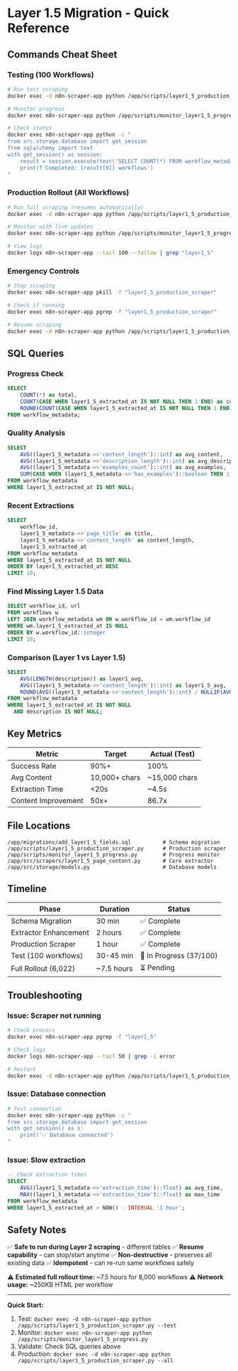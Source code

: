 # Layer 1.5 Migration - Quick Reference

## Commands Cheat Sheet

### Testing (100 Workflows)
```bash
# Run test scraping
docker exec -d n8n-scraper-app python /app/scripts/layer1_5_production_scraper.py --test

# Monitor progress
docker exec n8n-scraper-app python /app/scripts/monitor_layer1_5_progress.py

# Check status
docker exec n8n-scraper-app python -c "
from src.storage.database import get_session
from sqlalchemy import text
with get_session() as session:
    result = session.execute(text('SELECT COUNT(*) FROM workflow_metadata WHERE layer1_5_extracted_at IS NOT NULL')).fetchone()
    print(f'Completed: {result[0]} workflows')
"
```

### Production Rollout (All Workflows)
```bash
# Run full scraping (resumes automatically)
docker exec -d n8n-scraper-app python /app/scripts/layer1_5_production_scraper.py --all

# Monitor with live updates
docker exec n8n-scraper-app python /app/scripts/monitor_layer1_5_progress.py

# View logs
docker logs n8n-scraper-app --tail 100 --follow | grep "layer1_5"
```

### Emergency Controls
```bash
# Stop scraping
docker exec n8n-scraper-app pkill -f "layer1_5_production_scraper"

# Check if running
docker exec n8n-scraper-app pgrep -f "layer1_5_production_scraper"

# Resume scraping
docker exec -d n8n-scraper-app python /app/scripts/layer1_5_production_scraper.py --all
```

## SQL Queries

### Progress Check
```sql
SELECT 
    COUNT(*) as total,
    COUNT(CASE WHEN layer1_5_extracted_at IS NOT NULL THEN 1 END) as completed,
    ROUND(COUNT(CASE WHEN layer1_5_extracted_at IS NOT NULL THEN 1 END) * 100.0 / COUNT(*), 2) as pct
FROM workflow_metadata;
```

### Quality Analysis
```sql
SELECT 
    AVG((layer1_5_metadata->>'content_length')::int) as avg_content,
    AVG((layer1_5_metadata->>'description_length')::int) as avg_description,
    AVG((layer1_5_metadata->>'examples_count')::int) as avg_examples,
    SUM(CASE WHEN (layer1_5_metadata->>'has_examples')::boolean THEN 1 ELSE 0 END) as with_examples
FROM workflow_metadata
WHERE layer1_5_extracted_at IS NOT NULL;
```

### Recent Extractions
```sql
SELECT 
    workflow_id,
    layer1_5_metadata->>'page_title' as title,
    layer1_5_metadata->>'content_length' as content_length,
    layer1_5_extracted_at
FROM workflow_metadata
WHERE layer1_5_extracted_at IS NOT NULL
ORDER BY layer1_5_extracted_at DESC
LIMIT 10;
```

### Find Missing Layer 1.5 Data
```sql
SELECT workflow_id, url
FROM workflows w
LEFT JOIN workflow_metadata wm ON w.workflow_id = wm.workflow_id
WHERE wm.layer1_5_extracted_at IS NULL
ORDER BY w.workflow_id::integer
LIMIT 20;
```

### Comparison (Layer 1 vs Layer 1.5)
```sql
SELECT 
    AVG(LENGTH(description)) as layer1_avg,
    AVG((layer1_5_metadata->>'content_length')::int) as layer1_5_avg,
    ROUND(AVG((layer1_5_metadata->>'content_length')::int) / NULLIF(AVG(LENGTH(description)), 0), 2) as improvement
FROM workflow_metadata
WHERE layer1_5_extracted_at IS NOT NULL
  AND description IS NOT NULL;
```

## Key Metrics

| Metric | Target | Actual (Test) |
|--------|--------|---------------|
| Success Rate | 90%+ | 100% |
| Avg Content | 10,000+ chars | ~15,000 chars |
| Extraction Time | <20s | ~4.5s |
| Content Improvement | 50x+ | 86.7x |

## File Locations

```
/app/migrations/add_layer1_5_fields.sql          # Schema migration
/app/scripts/layer1_5_production_scraper.py      # Production scraper
/app/scripts/monitor_layer1_5_progress.py        # Progress monitor
/app/src/scrapers/layer1_5_page_content.py       # Core extractor
/app/src/storage/models.py                       # Database models
```

## Timeline

| Phase | Duration | Status |
|-------|----------|--------|
| Schema Migration | 30 min | ✅ Complete |
| Extractor Enhancement | 2 hours | ✅ Complete |
| Production Scraper | 1 hour | ✅ Complete |
| Test (100 workflows) | 30-45 min | 🔄 In Progress (37/100) |
| Full Rollout (6,022) | ~7.5 hours | ⏳ Pending |

## Troubleshooting

### Issue: Scraper not running
```bash
# Check process
docker exec n8n-scraper-app pgrep -f "layer1_5"

# Check logs
docker logs n8n-scraper-app --tail 50 | grep -i error

# Restart
docker exec -d n8n-scraper-app python /app/scripts/layer1_5_production_scraper.py --all
```

### Issue: Database connection
```bash
# Test connection
docker exec n8n-scraper-app python -c "
from src.storage.database import get_session
with get_session() as s:
    print('✅ Database connected')
"
```

### Issue: Slow extraction
```sql
-- Check extraction times
SELECT 
    AVG((layer1_5_metadata->>'extraction_time')::float) as avg_time,
    MAX((layer1_5_metadata->>'extraction_time')::float) as max_time
FROM workflow_metadata
WHERE layer1_5_extracted_at > NOW() - INTERVAL '1 hour';
```

## Safety Notes

✅ **Safe to run during Layer 2 scraping** - different tables
✅ **Resume capability** - can stop/start anytime
✅ **Non-destructive** - preserves all existing data
✅ **Idempotent** - can re-run same workflows safely

⚠️ **Estimated full rollout time:** ~7.5 hours for 8,000 workflows
⚠️ **Network usage:** ~250KB HTML per workflow

---

**Quick Start:**
1. Test: `docker exec -d n8n-scraper-app python /app/scripts/layer1_5_production_scraper.py --test`
2. Monitor: `docker exec n8n-scraper-app python /app/scripts/monitor_layer1_5_progress.py`
3. Validate: Check SQL queries above
4. Production: `docker exec -d n8n-scraper-app python /app/scripts/layer1_5_production_scraper.py --all`




